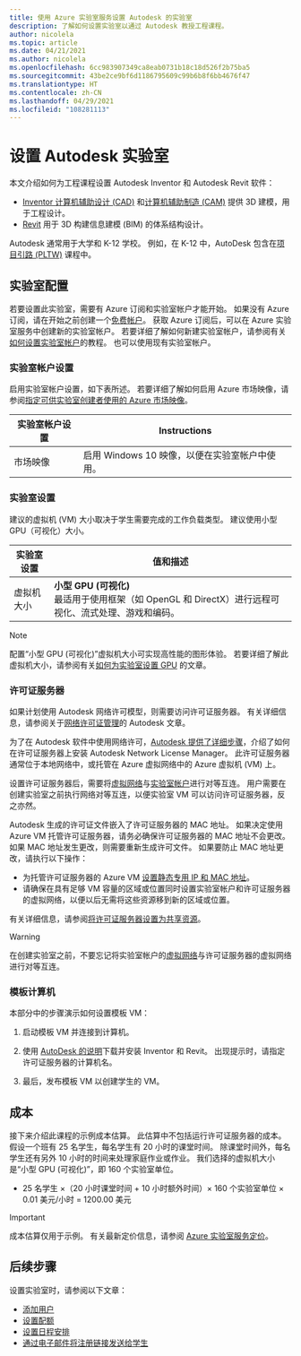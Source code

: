 ```yaml
---
title: 使用 Azure 实验室服务设置 Autodesk 的实验室
description: 了解如何设置实验室以通过 Autodesk 教授工程课程。
author: nicolela
ms.topic: article
ms.date: 04/21/2021
ms.author: nicolela
ms.openlocfilehash: 6cc983907349ca8eab0731b18c18d526f2b75ba5
ms.sourcegitcommit: 43be2ce9bf6d1186795609c99b6b8f6bb4676f47
ms.translationtype: HT
ms.contentlocale: zh-CN
ms.lasthandoff: 04/29/2021
ms.locfileid: "108281113"
---
```

# <a name="set-up-labs-for-autodesk"></a>设置 Autodesk 实验室

本文介绍如何为工程课程设置 Autodesk Inventor 和 Autodesk Revit 软件：
- [Inventor 计算机辅助设计 (CAD)](https://www.autodesk.com/products/inventor/new-features) 和[计算机辅助制造 (CAM)](https://www.autodesk.com/products/inventor-cam/overview) 提供 3D 建模，用于工程设计。
- [Revit](https://www.autodesk.com/products/revit/overview) 用于 3D 构建信息建模 (BIM) 的体系结构设计。

Autodesk 通常用于大学和 K-12 学校。  例如，在 K-12 中，AutoDesk 包含在[项目引路 (PLTW)](./class-type-pltw.md) 课程中。

## <a name="lab-configuration"></a>实验室配置

若要设置此实验室，需要有 Azure 订阅和实验室帐户才能开始。 如果没有 Azure 订阅，请在开始之前创建一个[免费帐户](https://azure.microsoft.com/free/)。 获取 Azure 订阅后，可以在 Azure 实验室服务中创建新的实验室帐户。 若要详细了解如何新建实验室帐户，请参阅有关[如何设置实验室帐户](./tutorial-setup-lab-account.md)的教程。 也可以使用现有实验室帐户。

### <a name="lab-account-settings"></a>实验室帐户设置

启用实验室帐户设置，如下表所述。 若要详细了解如何启用 Azure 市场映像，请参阅[指定可供实验室创建者使用的 Azure 市场映像](./specify-marketplace-images.md)。

| 实验室帐户设置 | Instructions |
| -------------------- | ----- |
| 市场映像 | 启用 Windows 10 映像，以便在实验室帐户中使用。 |

### <a name="lab-settings"></a>实验室设置
建议的虚拟机 (VM) 大小取决于学生需要完成的工作负载类型。  建议使用小型 GPU（可视化）大小。

| 实验室设置 | 值和描述 |
| ------------ | ------------------ |
| 虚拟机大小 | **小型 GPU (可视化)**<br>最适用于使用框架（如 OpenGL 和 DirectX）进行远程可视化、流式处理、游戏和编码。 | 

> [!NOTE]
> 配置“小型 GPU (可视化)”虚拟机大小可实现高性能的图形体验。 若要详细了解此虚拟机大小，请参阅有关[如何为实验室设置 GPU](./how-to-setup-lab-gpu.md) 的文章。

### <a name="license-server"></a>许可证服务器
如果计划使用 Autodesk 网络许可模型，则需要访问许可证服务器。  有关详细信息，请参阅关于[网络许可证管理](https://knowledge.autodesk.com/customer-service/network-license-administration/network-deployment/preparing-for-deployment/determining-installation-type)的 Autodesk 文章。

为了在 Autodesk 软件中使用网络许可，[Autodesk 提供了详细步骤](https://knowledge.autodesk.com/customer-service/network-license-administration/install-and-configure-network-license)，介绍了如何在许可证服务器上安装 Autodesk Network License Manager。  此许可证服务器通常位于本地网络中，或托管在 Azure 虚拟网络中的 Azure 虚拟机 (VM) 上。

设置许可证服务器后，需要将[虚拟网络](./how-to-connect-peer-virtual-network.md)与[实验室帐户](./tutorial-setup-lab-account.md)进行对等互连。 用户需要在创建实验室之前执行网络对等互连，以便实验室 VM 可以访问许可证服务器，反之亦然。

Autodesk 生成的许可证文件嵌入了许可证服务器的 MAC 地址。  如果决定使用 Azure VM 托管许可证服务器，请务必确保许可证服务器的 MAC 地址不会更改。 如果 MAC 地址发生更改，则需要重新生成许可文件。 如果要防止 MAC 地址更改，请执行以下操作：

- 为托管许可证服务器的 Azure VM [设置静态专用 IP 和 MAC 地址](./how-to-create-a-lab-with-shared-resource.md#static-private-ip-and-mac-address)。
- 请确保在具有足够 VM 容量的区域或位置同时设置实验室帐户和许可证服务器的虚拟网络，以便以后无需将这些资源移到新的区域或位置。

有关详细信息，请参阅[将许可证服务器设置为共享资源](./how-to-create-a-lab-with-shared-resource.md)。

> [!WARNING]
> 在创建实验室之前，不要忘记将实验室帐户的[虚拟网络](./how-to-connect-peer-virtual-network.md)与许可证服务器的虚拟网络进行对等互连。

### <a name="template-machine"></a>模板计算机
本部分中的步骤演示如何设置模板 VM：

1. 启动模板 VM 并连接到计算机。

1. 使用 [AutoDesk 的说明](https://knowledge.autodesk.com/customer-service/download-install/install-software)下载并安装 Inventor 和 Revit。  出现提示时，请指定许可证服务器的计算机名。

1.  最后，发布模板 VM 以创建学生的 VM。

## <a name="cost"></a>成本
接下来介绍此课程的示例成本估算。  此估算中不包括运行许可证服务器的成本。 假设一个班有 25 名学生，每名学生有 20 小时的课堂时间。  除课堂时间外，每名学生还有另外 10 小时的时间来处理家庭作业或作业。  我们选择的虚拟机大小是“小型 GPU (可视化)”，即 160 个实验室单位。

- 25 名学生 &times;（20 小时课堂时间 + 10 小时额外时间）&times; 160 个实验室单位 &times; 0.01 美元/小时 = 1200.00 美元

> [!IMPORTANT] 
> 成本估算仅用于示例。  有关最新定价信息，请参阅 [Azure 实验室服务定价](https://azure.microsoft.com/pricing/details/lab-services/)。

## <a name="next-steps"></a>后续步骤

设置实验室时，请参阅以下文章：

- [添加用户](tutorial-setup-classroom-lab.md#add-users-to-the-lab)
- [设置配额](how-to-configure-student-usage.md#set-quotas-for-users)
- [设置日程安排](tutorial-setup-classroom-lab.md#set-a-schedule-for-the-lab) 
- [通过电子邮件将注册链接发送给学生](how-to-configure-student-usage.md#send-invitations-to-users) 
